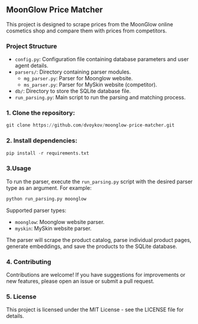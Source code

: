 ## MoonGlow Price Matcher

This project is designed to scrape prices from the MoonGlow online cosmetics shop and compare them with prices from competitors.

### Project Structure

- `config.py`: Configuration file containing database parameters and user agent details.
- `parsers/`: Directory containing parser modules.
  - `mg_parser.py`: Parser for Moonglow website.
  - `ms_parser.py`: Parser for MySkin website (competitor).
- `db/`: Directory to store the SQLite database file.
- `run_parsing.py`: Main script to run the parsing and matching process.

### 1. Clone the repository:
```python
git clone https://github.com/dvoykov/moonglow-price-matcher.git
```

### 2. Install dependencies:
```python
pip install -r requirements.txt
```

### 3.Usage
To run the parser, execute the `run_parsing.py` script with the desired parser type as an argument. For example:
```python
python run_parsing.py moonglow
```

Supported parser types:
- `moonglow`: Moonglow website parser.
- `myskin`: MySkin website parser.

The parser will scrape the product catalog, parse individual product pages, generate embeddings, and save the products to the SQLite database.

### 4. Contributing
Contributions are welcome! If you have suggestions for improvements or new features, please open an issue or submit a pull request.

### 5. License
This project is licensed under the MIT License - see the LICENSE file for details.
